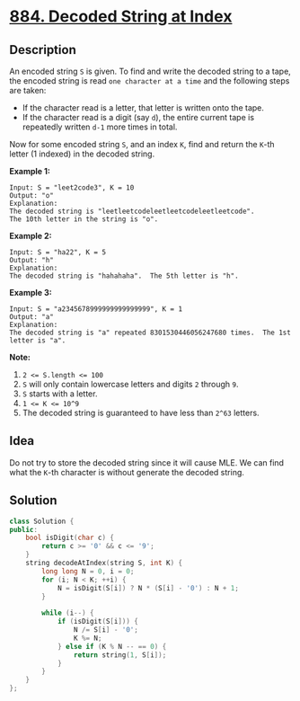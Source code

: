 # [884. Decoded String at Index](https://leetcode.com/contest/weekly-contest-96/problems/decoded-string-at-index/)

## Description

An encoded string `S` is given.  To find and write the decoded string to a tape, the encoded string is read `one character at a time` and the following steps are taken:

- If the character read is a letter, that letter is written onto the tape.
- If the character read is a digit (say `d`), the entire current tape is repeatedly written `d-1` more times in total.

Now for some encoded string `S`, and an index `K`, find and return the `K`-th letter (1 indexed) in the decoded string.

**Example 1:**

```
Input: S = "leet2code3", K = 10
Output: "o"
Explanation: 
The decoded string is "leetleetcodeleetleetcodeleetleetcode".
The 10th letter in the string is "o".
```

**Example 2:**

```
Input: S = "ha22", K = 5
Output: "h"
Explanation: 
The decoded string is "hahahaha".  The 5th letter is "h".
```

**Example 3:**

```
Input: S = "a2345678999999999999999", K = 1
Output: "a"
Explanation: 
The decoded string is "a" repeated 8301530446056247680 times.  The 1st letter is "a".
```

**Note:**

1. `2 <= S.length <= 100`
2. `S` will only contain lowercase letters and digits `2` through `9`.
3. `S` starts with a letter.
4. `1 <= K <= 10^9`
5. The decoded string is guaranteed to have less than `2^63` letters.

## Idea

Do not try to store the decoded string since it will cause MLE. We can find what the `K`-th character is without generate the decoded string.

## Solution

```cpp
class Solution {
public:
    bool isDigit(char c) {
        return c >= '0' && c <= '9';
    }
    string decodeAtIndex(string S, int K) {
        long long N = 0, i = 0;
        for (i; N < K; ++i) {
            N = isDigit(S[i]) ? N * (S[i] - '0') : N + 1;
        }
        
        while (i--) {
            if (isDigit(S[i])) {
                N /= S[i] - '0';
                K %= N;
            } else if (K % N -- == 0) {
                return string(1, S[i]);
            }
        }
    }
};
```